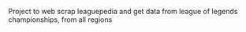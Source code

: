 Project to web scrap leaguepedia and get data from league of legends championships, from all regions